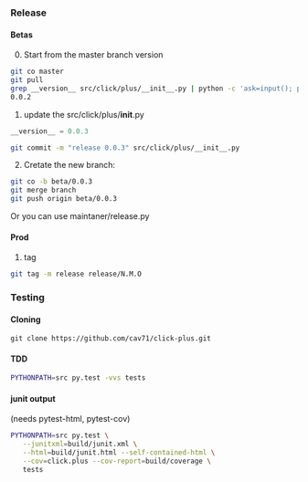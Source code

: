 ### Release

#### Betas
0. Start from the master branch version
```bash
git co master
git pull
grep __version__ src/click/plus/__init__.py | python -c 'ask=input(); print(ask.split("\"")[1])'
0.0.2
```

1. update the src/click/plus/__init__.py
```python
__version__ = 0.0.3
```
```bash
git commit -m "release 0.0.3" src/click/plus/__init__.py
```

2. Cretate the new branch:
```bash
git co -b beta/0.0.3
git merge branch
git push origin beta/0.0.3
```

Or you can use maintaner/release.py

#### Prod
1. tag 
```bash
git tag -m release release/N.M.O
```

### Testing


#### Cloning
```shell
git clone https://github.com/cav71/click-plus.git

```


#### TDD
```bash
PYTHONPATH=src py.test -vvs tests
```

#### junit output
(needs pytest-html, pytest-cov)
```bash
PYTHONPATH=src py.test \
   --junitxml=build/junit.xml \
   --html=build/junit.html --self-contained-html \
   --cov=click.plus --cov-report=build/coverage \
   tests
```
